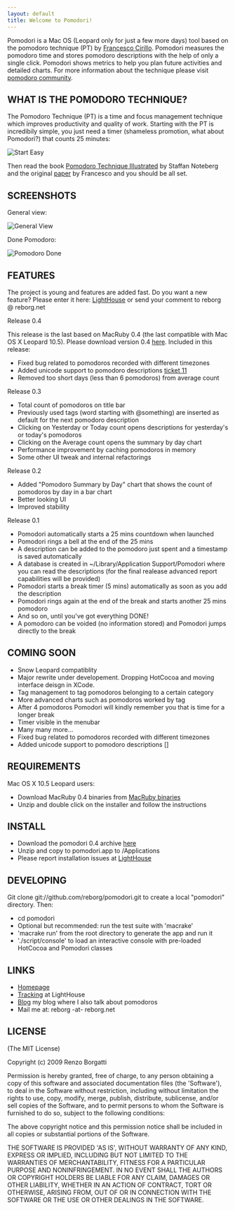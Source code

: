 ```yaml
---
layout: default
title: Welcome to Pomodori!
---
```


Pomodori is a Mac OS (Leopard only for just a few more days) tool based on the pomodoro technique (PT) by [Francesco Cirillo](http://cirillosscrapbook.wordpress.com/). Pomodori measures the pomodoro time and stores pomodoro descriptions with the help of only a single click. Pomodori shows metrics to help you plan future activities and detailed charts. For more information about the technique please visit [pomodoro community](http://www.pomodorotechnique.com/).

WHAT IS THE POMODORO TECHNIQUE?
-------------------------------
The Pomodoro Technique (PT) is a time and focus management technique which improves productivity and quality of work. Starting with the PT is incredibily simple, you just need a timer (shameless promotion, what about Pomodori?) that counts 25 minutes:

![Start Easy](resources/start-easy.png "Start Easy")

Then read the book [Pomodoro Technique Illustrated](http://www.pomodoro-book.com/) by Staffan Noteberg and the original [paper](http://www.pomodorotechnique.com/) by Francesco and you should be all set.

SCREENSHOTS
-----------

General view:

![General View](resources/general-view.png "General View")

Done Pomodoro:

![Pomodoro Done](resources/pomodoro-done.png "Pomodoro Done")

FEATURES
--------------------

The project is young and features are added fast. Do you want a new feature? Please enter it here: [LightHouse](http://reborg.lighthouseapp.com/projects/25822-pomodori/overview) or send your comment to reborg @ reborg.net

Release 0.4

This release is the last based on MacRuby 0.4 (the last compatible with Mac OS X Leopard 10.5). Please download version 0.4 [here](http://reborg.github.com/pomodori/resources/pomodori-0.4.zip). Included in this release:

* Fixed bug related to pomodoros recorded with different timezones
* Added unicode support to pomodoro descriptions [ticket 11](http://reborg.lighthouseapp.com/projects/25822/tickets/11-scandinavic-characters-such-as-crash-pomodori)
* Removed too short days (less than 6 pomodoros) from average count

Release 0.3

* Total count of pomodoros on title bar
* Previously used tags (word starting with @something) are inserted as default for the next pomodoro description
* Clicking on Yesterday or Today count opens descriptions for yesterday's or today's pomodoros
* Clicking on the Average count opens the summary by day chart
* Performance improvement by caching pomodoros in memory
* Some other UI tweak and internal refactorings

Release 0.2

* Added "Pomodoro Summary by Day" chart that shows the count of pomodoros by day in a bar chart
* Better looking UI
* Improved stability

Release 0.1

* Pomodori automatically starts a 25 mins countdown when launched
* Pomodori rings a bell at the end of the 25 mins
* A description can be added to the pomodoro just spent and a timestamp is saved automatically
* A database is created in ~/Library/Application Support/Pomodori where you can read the descriptions (for the final realease advanced report capabilities will be provided)
* Pomodori starts a break timer (5 mins) automatically as soon as you add the description
* Pomodori rings again at the end of the break and starts another 25 mins pomodoro
* And so on, until you've got everything DONE!
* A pomodoro can be voided (no information stored) and Pomodori jumps directly to the break

COMING SOON
-----------

* Snow Leopard compatiblity
* Major rewrite under developement. Dropping HotCocoa and moving interface deisgn in XCode.
* Tag management to tag pomodoros belonging to a certain category
* More advanced charts such as pomodoros worked by tag
* After 4 pomodoros Pomodori will kindly remember you that is time for a longer break
* Timer visible in the menubar
* Many many more...
* Fixed bug related to pomodoros recorded with different timezones
* Added unicode support to pomodoro descriptions []

REQUIREMENTS
------------

Mac OS X 10.5 Leopard users:

* Download MacRuby 0.4 binaries from [MacRuby binaries](http://www.macruby.org/files/MacRuby%200.4.zip)
* Unzip and double click on the installer and follow the instructions

INSTALL
-------

* Download the pomodori 0.4 archive [here](http://reborg.github.com/pomodori/resources/pomodori-0.4.zip)
* Unzip and copy to pomodori.app to /Applications
* Please report installation issues at [LightHouse](http://reborg.lighthouseapp.com/projects/25822-pomodori/tickets)

DEVELOPING
----------

Git clone git://github.com/reborg/pomodori.git to create a local "pomodori" directory. Then:

* cd pomodori
* Optional but recommended: run the test suite with 'macrake'
* 'macrake run' from the root directory to generate the app and run it
* './script/console' to load an interactive console with pre-loaded HotCocoa and Pomodori classes

LINKS
-----

* [Homepage](http://reborg.github.com/pomodori)
* [Tracking](http://reborg.lighthouseapp.com/projects/25822-pomodori/overview) at LightHouse
* [Blog](http://blog.reborg.net) my blog where I also talk about pomodoros
* Mail me at:  reborg -at- reborg.net

LICENSE
-------

(The MIT License)

Copyright (c) 2009 Renzo Borgatti

Permission is hereby granted, free of charge, to any person obtaining
a copy of this software and associated documentation files (the
'Software'), to deal in the Software without restriction, including
without limitation the rights to use, copy, modify, merge, publish,
distribute, sublicense, and/or sell copies of the Software, and to
permit persons to whom the Software is furnished to do so, subject to
the following conditions:

The above copyright notice and this permission notice shall be
included in all copies or substantial portions of the Software.

THE SOFTWARE IS PROVIDED 'AS IS', WITHOUT WARRANTY OF ANY KIND,
EXPRESS OR IMPLIED, INCLUDING BUT NOT LIMITED TO THE WARRANTIES OF
MERCHANTABILITY, FITNESS FOR A PARTICULAR PURPOSE AND NONINFRINGEMENT.
IN NO EVENT SHALL THE AUTHORS OR COPYRIGHT HOLDERS BE LIABLE FOR ANY
CLAIM, DAMAGES OR OTHER LIABILITY, WHETHER IN AN ACTION OF CONTRACT,
TORT OR OTHERWISE, ARISING FROM, OUT OF OR IN CONNECTION WITH THE
SOFTWARE OR THE USE OR OTHER DEALINGS IN THE SOFTWARE.
